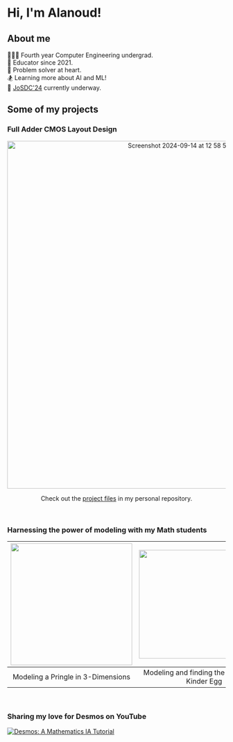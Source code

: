 # Hi, I'm Alanoud!
## About me
🧗🏽‍♀️ Fourth year Computer Engineering undergrad. <br/>
🍏 Educator since 2021. <br/>
🧠 Problem solver at heart. <br/>
🏂 Learning more about AI and ML! <br/>
🚀 [JoSDC'24](https://www.linkedin.com/company/josdc23/) currently underway. <br/>

## Some of my projects
### Full Adder CMOS Layout Design
<div align = "center">
<img width="800" alt="Screenshot 2024-09-14 at 12 58 59 PM" src="https://github.com/user-attachments/assets/ea7f4654-6dbe-4adf-9e70-3d7db230c6b1">
  
  Check out the [project files](/AlanoudAlsalem/CMOS%20Full%20Adder%20Files/) in my personal repository.
</div>
</br>

### Harnessing the power of modeling with my Math students
| <img src="https://github.com/user-attachments/assets/0f2074b9-965b-466a-b7b3-1511709ded72" width="280" height="280"> | <img src="https://github.com/user-attachments/assets/ce03a5b5-df79-4e3a-9612-69d5de6603da" width="300" height="250"> | <img src="https://github.com/user-attachments/assets/e898811a-2704-4362-a1f4-2640e7a2e37f" width="280" height="280"> |
|:----------------------:|:----------------------:|:----------------------:|
| Modeling a Pringle in 3-Dimensions | Modeling and finding the volume of a Kinder Egg | Modeling a free-kick in 3-Dimensions |
</br>

### Sharing my love for Desmos on YouTube
<!-- BEGIN YOUTUBE-CARD -->
[![Desmos: A Mathematics IA Tutorial](https://ytcards.demolab.com/?id=LiDkdGWbdg0&title=Desmos:+A+Mathematics+IA+Tutorial&lang=en&background_color=%f6f6f6f6&title_color=%2e2e2e2e&stats_color=%2e2e2e2e&max_title_lines=1&width=300&border_radius=5&duration=294 "Desmos: A Mathematics IA Tutorial")](https://youtu.be/LiDkdGWbdg0?si=xtq_g-NO9iX699A2)
<!-- END YOUTUBE-CARD -->
